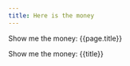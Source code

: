 ```yaml
---
title: Here is the money
---
```

<p>Show me the money: {{page.title}}</p>
<p>Show me the money: {{title}}</p>